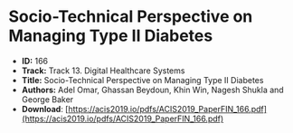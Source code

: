 # Socio-Technical Perspective on Managing Type II Diabetes

- **ID:** 166
- **Track:** Track 13. Digital Healthcare Systems
- **Title:** Socio-Technical Perspective on Managing Type II Diabetes
- **Authors:** Adel Omar, Ghassan Beydoun, Khin Win, Nagesh Shukla and George Baker
- **Download**: [https://acis2019.io/pdfs/ACIS2019_PaperFIN_166.pdf](https://acis2019.io/pdfs/ACIS2019_PaperFIN_166.pdf)